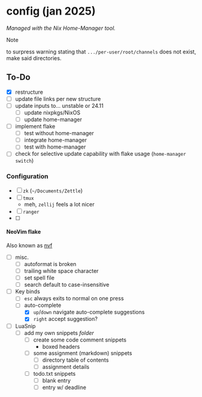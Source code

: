# config (jan 2025)

_Managed with the Nix Home-Manager tool._

> [!NOTE]
> to surpress warning stating that `.../per-user/root/channels` does not exist,
> make said directories.

## To-Do

- [x] restructure
- [ ] update file links per new structure
- [ ] update inputs to... unstable or 24.11
  - [ ] update nixpkgs/NixOS
  - [ ] update home-manager
- [ ] implement flake
  - [ ] test without home-manager
  - [ ] integrate home-manager
  - [ ] test with home-manager
- [ ] check for selective update capability with flake usage
      (`home-manager switch`)

### Configuration

- [ ] `zk` (`~/Documents/Zettle`)
- [ ] `tmux`
  - meh, `zellij` feels a lot nicer
- [ ] `ranger`
- [ ]

#### NeoVim flake

Also known as [nvf](https://github.com/NotAShelf/nvf)

- [ ] misc.
  - [ ] autoformat is broken
  - [ ] trailing white space character
  - [ ] set spell file
  - [ ] search default to case-insensitive
- [ ] Key binds
  - [ ] `esc` always exits to normal on one press
  - [ ] auto-complete
    - [x] `up`/`down` navigate auto-complete suggestions
    - [x] `right` accept suggestion?
- [ ] LuaSnip
  - [ ] add my own snippets _folder_
    - [ ] create some code comment snippets
      - boxed headers
    - [ ] some assignment (markdown) snippets
      - [ ] directory table of contents
      - [ ] assignment details
    - [ ] todo.txt snippets
      - [ ] blank entry
      - [ ] entry w/ deadline
